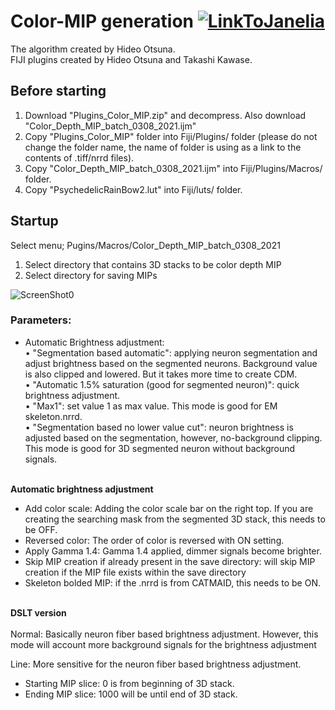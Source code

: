 # Color-MIP generation [![LinkToJanelia](../../images/jrc_logo_180x40.png)](https://www.janelia.org)
The algorithm created by Hideo Otsuna.  
FIJI plugins created by Hideo Otsuna and Takashi Kawase.  


## Before starting
 1. Download "Plugins_Color_MIP.zip" and decompress. Also download "Color_Depth_MIP_batch_0308_2021.ijm"
 2. Copy "Plugins_Color_MIP" folder into Fiji/Plugins/ folder (please do not change the folder name, the name of folder is using as a link to the contents of .tiff/nrrd files).
 3. Copy "Color_Depth_MIP_batch_0308_2021.ijm" into Fiji/Plugins/Macros/ folder.
 4. Copy "PsychedelicRainBow2.lut" into Fiji/luts/ folder.


## Startup
Select menu; Pugins/Macros/Color_Depth_MIP_batch_0308_2021

 1. Select directory that contains 3D stacks to be color depth MIP
 2. Select directory for saving MIPs
 
![ScreenShot0](../../images/CDM_generator.png)
### Parameters:
 - Automatic Brightness adjustment: <br>
• "Segmentation based automatic": applying neuron segmentation and adjust brightness based on the segmented neurons. Background value is also clipped and lowered. But it takes more time to create CDM.<br>
• "Automatic 1.5% saturation (good for segmented neuron)": quick brightness adjustment.<br>
• "Max1": set value 1 as max value. This mode is good for EM skeleton.nrrd.<br>
• "Segmentation based no lower value cut": neuron brightness is adjusted based on the segmentation, however, no-background clipping. This mode is good for 3D segmented neuron without background signals.<br><br>

<b>Automatic brightness adjustment</b>
 - Add color scale: Adding the color scale bar on the right top. If you are creating the searching mask from the segmented 3D stack, this needs to be OFF.
 - Reversed color: The order of color is reversed with ON setting.
 - Apply Gamma 1.4: Gamma 1.4 applied, dimmer signals become brighter.
 - Skip MIP creation if already present in the save directory: will skip MIP creation if the MIP file exists within the save directory
- Skeleton bolded MIP: if the .nrrd is from CATMAID, this needs to be ON.
<br>
<b>DSLT version</b><br><br>
 Normal: Basically neuron fiber based brightness adjustment. However, this mode will account more background signals for the brightness adjustment

 Line: More sensitive for the neuron fiber based brightness adjustment.

 - Starting MIP slice: 0 is from beginning of 3D stack.
 - Ending MIP slice: 1000 will be until end of 3D stack.

